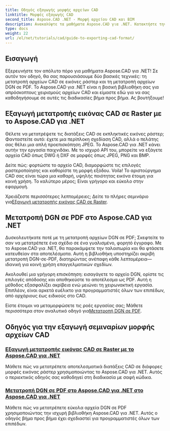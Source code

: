 ```yaml
---
title: Οδηγός εξαγωγής μορφής αρχείων CAD
linktitle: Μορφές εξαγωγής CAD
second_title: Aspose.CAD .NET - Μορφή αρχείου CAD και BIM
description: Ανακαλύψτε τα μαθήματα Aspose.CAD για .NET. Κατακτήστε την εξαγωγή αρχείων CAD, τη μετατροπή CAD σε εικόνες ράστερ και τη μετατροπή του DGN σε PDF χωρίς κόπο.
type: docs
weight: 22
url: /el/net/tutorials/cad/guide-to-exporting-cad-format/
---
```

## Εισαγωγή

Εξερευνήστε τον απόλυτο πόρο για μαθήματα Aspose.CAD για .NET! Σε αυτόν τον οδηγό, θα σας παρουσιάσουμε δύο βασικές τεχνικές: τη μετατροπή αρχείων CAD σε εικόνες ράστερ και τη μετατροπή αρχείων DGN σε PDF. Το Aspose.CAD για .NET είναι η βασική βιβλιοθήκη σας για απρόσκοπτους χειρισμούς αρχείων CAD και είμαστε εδώ για να σας καθοδηγήσουμε σε αυτές τις διαδικασίες βήμα προς βήμα. Ας βουτήξουμε!

## Εξαγωγή μετατροπής εικόνας CAD σε Raster με το Aspose.CAD για .NET  
Θέλετε να μετατρέψετε τις διατάξεις CAD σε εκπληκτικές εικόνες ράστερ; Φανταστείτε αυτό: έχετε μια περίπλοκη σχεδίαση CAD, αλλά ο πελάτης σας θέλει μια απλή προεπισκόπηση JPEG. Το Aspose.CAD για .NET κάνει αυτήν την εργασία παιχνιδάκι. Με το ισχυρό API του, μπορείτε να εξάγετε αρχεία CAD όπως DWG ή DXF σε μορφές όπως JPEG, PNG και BMP.  

Δείτε πώς: φορτώστε το αρχείο CAD, διαμορφώστε τις επιλογές ραστεροποίησης και καθορίστε τη μορφή εξόδου. Voila! Το αριστούργημα CAD σας είναι τώρα μια καθαρή, υψηλής ποιότητας εικόνα έτοιμη για κοινή χρήση. Το καλύτερο μέρος; Είναι γρήγορο και εύκολο στην εφαρμογή.  

 Χρειάζεστε περισσότερες λεπτομέρειες; Δείτε το πλήρες σεμινάριο για[Εξαγωγή μετατροπής εικόνας CAD σε Raster](./export-cad-to-raster-image-conversion/).  

## Μετατροπή DGN σε PDF στο Aspose.CAD για .NET  
Δυσκολευτήκατε ποτέ με τη μετατροπή αρχείων DGN σε PDF; Σκεφτείτε το σαν να μετατρέπετε ένα σχέδιο σε ένα γυαλισμένο, φορητό έγγραφο. Με το Aspose.CAD για .NET, θα παρακάμψετε την ταλαιπωρία και θα φτάσετε κατευθείαν στα αποτελέσματα. Αυτή η βιβλιοθήκη υποστηρίζει ακριβή μετατροπή DGN-σε-PDF, διατηρώντας ανέπαφη κάθε λεπτομέρεια—ιδανική για κοινή χρήση επαγγελματικών σχεδίων.  

Ακολουθεί μια γρήγορη επισκόπηση: εισαγάγετε το αρχείο DGN, ορίστε τις επιλογές απόδοσης και αποθηκεύστε το αποτέλεσμα ως PDF. Αυτή η μέθοδος εξασφαλίζει ακρίβεια ενώ μειώνει τη χειρωνακτική εργασία. Επιπλέον, είναι αρκετά ευέλικτο για προγραμματιστές όλων των επιπέδων, από αρχάριους έως ειδικούς στο CAD.  

Είστε έτοιμοι να μεταμορφώσετε τις ροές εργασίας σας; Μάθετε περισσότερα στον αναλυτικό οδηγό για[Μετατροπή DGN σε PDF](./convert-dgn-to-pdf/).  

## Οδηγός για την εξαγωγή σεμιναρίων μορφής αρχείων CAD
### [Εξαγωγή μετατροπής εικόνας CAD σε Raster με το Aspose.CAD για .NET](./export-cad-to-raster-image-conversion/)
Μάθετε πώς να μετατρέπετε αποτελεσματικά διατάξεις CAD σε διάφορες μορφές εικόνας ράστερ χρησιμοποιώντας το Aspose.CAD για .NET. Αυτός ο περιεκτικός οδηγός σας καθοδηγεί στη διαδικασία με σαφή κώδικα.
### [Μετατροπή DGN σε PDF στο Aspose.CAD για .NET στο Aspose.CAD για .NET](./convert-dgn-to-pdf/)
Μάθετε πώς να μετατρέπετε εύκολα αρχεία DGN σε PDF χρησιμοποιώντας την ισχυρή βιβλιοθήκη Aspose.CAD για .NET. Αυτός ο οδηγός βήμα προς βήμα έχει σχεδιαστεί για προγραμματιστές όλων των επιπέδων.